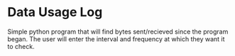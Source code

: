 # Data Usage Log

Simple python program that will find bytes sent/recieved since the program began. The user will enter the interval and frequency at which they want it to check.
